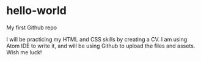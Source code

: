 # hello-world
My first Github repo

I will be practicing my HTML and CSS skills by creating a CV. I am using Atom IDE to write it, and will be using Github to upload the files and assets. Wish me luck!
